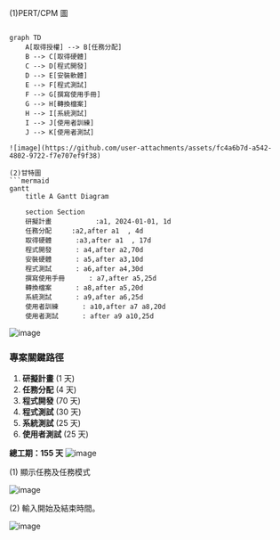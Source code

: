 (1)PERT/CPM 圖
```mermaid

graph TD
    A[取得授權] --> B[任務分配]
    B --> C[取得硬體]
    C --> D[程式開發]
    D --> E[安裝軟體]
    E --> F[程式測試]
    F --> G[撰寫使用手冊]
    G --> H[轉換檔案]
    H --> I[系統測試]
    I --> J[使用者訓練]
    J --> K[使用者測試]

![image](https://github.com/user-attachments/assets/fc4a6b7d-a542-4802-9722-f7e707ef9f38)

(2)甘特圖
```mermaid
gantt
    title A Gantt Diagram

    section Section
    研擬計畫           :a1, 2024-01-01, 1d
    任務分配     :a2,after a1  , 4d
    取得硬體      :a3,after a1  , 17d
    程式開發      : a4,after a2,70d
    安裝硬體      : a5,after a3,10d
    程式測試      : a6,after a4,30d
    撰寫使用手冊      : a7,after a5,25d
    轉換檔案      : a8,after a5,20d
    系統測試      : a9,after a6,25d
    使用者訓練      : a10,after a7 a8,20d
    使用者測試      : after a9 a10,25d
```
![image](https://github.com/user-attachments/assets/fe8b3d19-0657-4a9e-9420-dcb8c8674008)


### 專案關鍵路徑

1. **研擬計畫** (1 天)
2. **任務分配** (4 天)
3. **程式開發** (70 天)
4. **程式測試** (30 天)
5. **系統測試** (25 天)
6. **使用者測試** (25 天)

**總工期：155 天**
![image](https://github.com/user-attachments/assets/8d493603-3036-47b2-8133-80d1bf322be3)

(1) 顯示任務及任務模式

![image](https://github.com/user-attachments/assets/f0ad785b-e3c0-468a-b124-cfa4c6fd83a4)

(2) 輸入開始及結束時間。

![image](https://github.com/user-attachments/assets/4bdbb2b0-7b1a-4f55-b54b-c0edc2f1db73)




